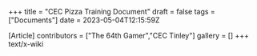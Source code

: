 +++
title = "CEC Pizza Training Document"
draft = false
tags = ["Documents"]
date = 2023-05-04T12:15:59Z

[Article]
contributors = ["The 64th Gamer","CEC Tinley"]
gallery = []
+++
text/x-wiki